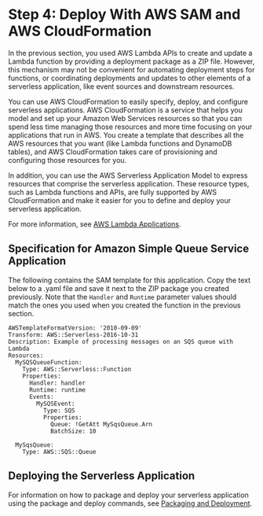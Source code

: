 # Step 4: Deploy With AWS SAM and AWS CloudFormation<a name="with-sqs-example-use-app-spec"></a>

In the previous section, you used AWS Lambda APIs to create and update a Lambda function by providing a deployment package as a ZIP file\. However, this mechanism may not be convenient for automating deployment steps for functions, or coordinating deployments and updates to other elements of a serverless application, like event sources and downstream resources\.

You can use AWS CloudFormation to easily specify, deploy, and configure serverless applications\. AWS CloudFormation is a service that helps you model and set up your Amazon Web Services resources so that you can spend less time managing those resources and more time focusing on your applications that run in AWS\. You create a template that describes all the AWS resources that you want \(like Lambda functions and DynamoDB tables\), and AWS CloudFormation takes care of provisioning and configuring those resources for you\.

In addition, you can use the AWS Serverless Application Model to express resources that comprise the serverless application\. These resource types, such as Lambda functions and APIs, are fully supported by AWS CloudFormation and make it easier for you to define and deploy your serverless application\.

For more information, see [AWS Lambda Applications](deploying-lambda-apps.md)\.

## Specification for Amazon Simple Queue Service Application<a name="kinesis-tutorial-spec"></a>

The following contains the SAM template for this application\. Copy the text below to a \.yaml file and save it next to the ZIP package you created previously\. Note that the `Handler` and `Runtime` parameter values should match the ones you used when you created the function in the previous section\. 

```
AWSTemplateFormatVersion: '2010-09-09'
Transform: AWS::Serverless-2016-10-31
Description: Example of processing messages on an SQS queue with Lambda
Resources:
  MySQSQueueFunction:
    Type: AWS::Serverless::Function
    Properties:      
      Handler: handler
      Runtime: runtime
      Events:
        MySQSEvent:
          Type: SQS
          Properties:
            Queue: !GetAtt MySqsQueue.Arn
            BatchSize: 10

  MySqsQueue:
	Type: AWS::SQS::Queue
```

## Deploying the Serverless Application<a name="with-sqs-example-use-app-spec-deploy"></a>

For information on how to package and deploy your serverless application using the package and deploy commands, see [Packaging and Deployment](serverless-deploy-wt.md#serverless-deploy)\.